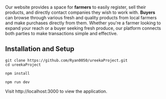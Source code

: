 Our website provides a space for **farmers** to easily register, sell their products, and directly contact companies they wish to work with. **Buyers** can browse through various fresh and quality products from local farmers and make purchases directly from them. Whether you're a farmer looking to expand your reach or a buyer seeking fresh produce, our platform connects both parties to make transactions simple and effective.

## Installation and Setup
```Step 1: Clone Repository
git clone https://github.com/Ryan0050/ureekaProject.git
cd ureekaProject
```

```Step 2: Install node_modules
npm install
```

```Step 3: Run the code
npm run dev
```
Visit http://localhost:3000 to view the application.
